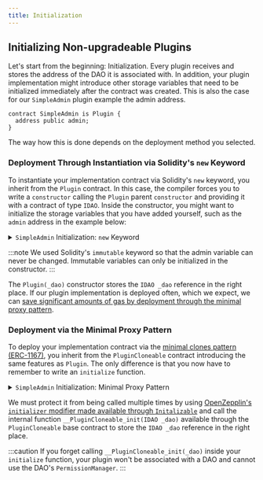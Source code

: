 ```yaml
---
title: Initialization
---
```


## Initializing Non-upgradeable Plugins

Let's start from the beginning: Initialization. Every plugin receives and stores the address of the DAO it is associated with.
In addition, your plugin implementation might introduce other storage variables that need to be initialized immediately after the contract was created. This is also the case for our `SimpleAdmin` plugin example the admin address.

```solidity
contract SimpleAdmin is Plugin {
  address public admin;
}
```

The way how this is done depends on the deployment method you selected.

### Deployment Through Instantiation via Solidity's `new` Keyword

To instantiate your implementation contract via Solidity's `new` keyword, you inherit from the `Plugin` contract. In this case, the compiler forces you to write a `constructor` calling the `Plugin` parent `constructor` and providing it with a contract of type `IDAO`. Inside the constructor, you might want to initialize the storage variables that you have added yourself, such as the `admin` address in the example below:

<details>
<summary><code>SimpleAdmin</code> Initialization: <code>new</code> Keyword</summary>

```solidity
// SPDX-License-Identifier: AGPL-3.0-or-later
pragma solidity >=0.8.8 <0.9.0;

import {Plugin, IDAO} from '@aragon/osx/core/plugin/Plugin.sol';

contract SimpleAdmin is Plugin {
  address public immutable admin;

  /// @notice Initializes the contract.
  /// @param _dao The associated DAO.
  /// @param _admin The address of the admin.
  constructor(IDAO _dao, address _admin) Plugin(_dao) {
    admin = _admin;
  }
}
```

</details>

:::note
We used Solidity's `immutable` keyword so that the admin variable can never be changed. Immutable variables can only be initialized in the constructor.
:::

The `Plugin(_dao)` constructor stores the `IDAO _dao` reference in the right place. If our plugin implementation is deployed often, which we expect, we can [save significant amounts of gas by deployment through the minimal proxy pattern](https://blog.openzeppelin.com/workshop-recap-cheap-contract-deployment-through-clones/).

### Deployment via the Minimal Proxy Pattern

To deploy your implementation contract via the [minimal clones pattern (ERC-1167)](https://eips.ethereum.org/EIPS/eip-1167), you inherit from the `PluginCloneable` contract introducing the same features as `Plugin`. The only difference is that you now have to remember to write an `initialize` function.

<details>
<summary><code>SimpleAdmin</code> Initialization: Minimal Proxy Pattern</summary>

```solidity
// SPDX-License-Identifier: AGPL-3.0-or-later
pragma solidity >=0.8.8 <0.9.0;

import {PluginCloneable, IDAO} from '@aragon/osx/core/plugin/PluginCloneable.sol';

contract SimpleAdmin is PluginCloneable {
  address public admin;

  /// @notice Initializes the contract.
  /// @param _dao The associated DAO.
  /// @param _admin The address of the admin.
  function initialize(IDAO _dao, address _admin) external initializer {
    __PluginCloneable_init(_dao);
    admin = _admin;
  }
}
```

</details>

We must protect it from being called multiple times by using [OpenZepplin's `initializer` modifier made available through `Initalizable`](https://docs.openzeppelin.com/contracts/4.x/api/proxy#Initializable) and call the internal function `__PluginCloneable_init(IDAO _dao)` available through the `PluginCloneable` base contract to store the `IDAO _dao` reference in the right place.

:::caution
If you forget calling `__PluginCloneable_init(_dao)` inside your `initialize` function, your plugin won't be associated with a DAO and cannot use the DAO's `PermissionManager`.
:::
